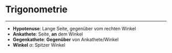 # Trigonometrie
___
- **Hypotenuse**: Lange Seite, gegenüber vom rechten Winkel
- **Ankathete**: Seite, **an** dem Winkel
- **Gegenkathete**: **Gegenüber** von Ankathete/Winkel
- **Winkel** $\alpha$: Spitzer Winkel

